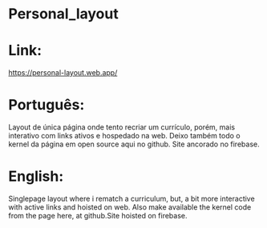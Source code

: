 # Personal_layout
 <h1>Link:</h1>
<a href="https://personal-layout.web.app/" target="_blank">https://personal-layout.web.app/</a>
 <h1>Português:</h1>
 <div>Layout de única página onde tento recriar um currículo, porém, mais interativo com links ativos e hospedado na web. Deixo também todo o kernel da página em open source aqui no github. Site ancorado no firebase.</div>
<h1>English: </h1>
<div>Singlepage layout where i rematch a curriculum, but, a bit more interactive with active links and hoisted on web. Also make available the kernel code from the page here, at github.Site hoisted on firebase.</div>


